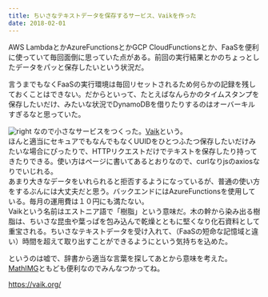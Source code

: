 ```yaml
---
title: ちいさなテキストデータを保存するサービス、Vaikを作った
date: 2018-02-01
---
```


AWS LambdaとかAzureFunctionsとかGCP CloudFunctionsとか、FaaSを便利に使っていて毎回面倒に思っていた点がある。前回の実行結果とかのちょっとしたデータをパッと保存したいという状況だ。

言うまでもなくFaaSの実行環境は毎回リセットされるため何らかの記録を残しておくことはできない。だからといって、たとえばなんらかのタイムスタンプを保存したいだけ、みたいな状況でDynamoDBを借りたりするのはオーバーキルすぎるなと思っていた。

![right](https://photos.smugmug.com/photos/i-23wGjmJ/0/3b6746ae/L/i-23wGjmJ-L.png)
なので小さなサービスをつくった。[Vaik](https://vaik.org)という。<br>
ほんと適当にセキュアでもなんでもなくUUIDをひとつふたつ保存したいだけみたいな場合にぴったりで、HTTPリクエストだけでテキストを保存したり持ってきたりできる。使い方はページに書いてあるとおりなので、curlなりjsのaxiosなりでいじれる。<br>
あまり大きなデータをいれられると拒否するようになっているが、普通の使い方をするぶんには大丈夫だと思う。バックエンドにはAzureFunctionsを使用している。毎月の運用費は１０円にも満たない。<br>
Vaikという名前はエストニア語で「樹脂」という意味だ。木の幹から染み出る樹脂は、ちいさな昆虫や葉っぱを包み込んで乾燥とともに堅くなり化石資料として重宝される。ちいさなテキストデータを受け入れて、（FaaSの短命な記憶域と違い）時間を超えて取り出すことができるようにという気持ちを込めた。

というのは嘘で、辞書から適当な言葉を探してあとから意味を考えた。
[MathIMG](https://mathimg.com)ともども便利なのでみんなつかってね。

<https://vaik.org/>